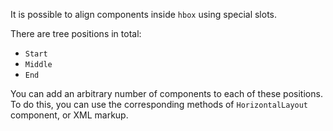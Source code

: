 It is possible to align components inside `hbox` using special slots.

There are tree positions in total:

- `Start`
- `Middle`
- `End`

You can add an arbitrary number of components to each of these positions. To do this, you can use the corresponding
methods of `HorizontalLayout` component, or XML markup.
